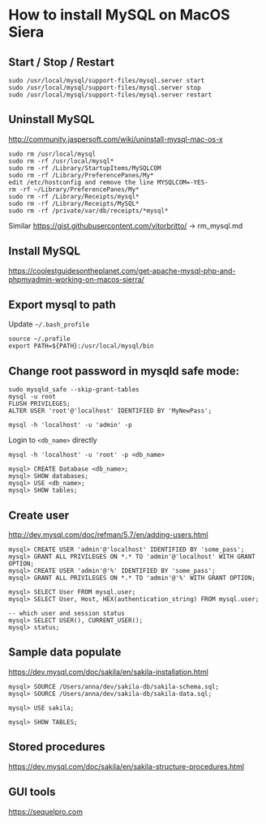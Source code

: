 How to install MySQL on MacOS Siera
======


Start / Stop / Restart
-----
```
sudo /usr/local/mysql/support-files/mysql.server start
sudo /usr/local/mysql/support-files/mysql.server stop
sudo /usr/local/mysql/support-files/mysql.server restart
```

Uninstall MySQL
-----
http://community.jaspersoft.com/wiki/uninstall-mysql-mac-os-x

```
sudo rm /usr/local/mysql
sudo rm -rf /usr/local/mysql*
sudo rm -rf /Library/StartupItems/MySQLCOM
sudo rm -rf /Library/PreferencePanes/My*
edit /etc/hostconfig and remove the line MYSQLCOM=-YES-
rm -rf ~/Library/PreferencePanes/My*
sudo rm -rf /Library/Receipts/mysql*
sudo rm -rf /Library/Receipts/MySQL*
sudo rm -rf /private/var/db/receipts/*mysql*
```

Similar https://gist.githubusercontent.com/vitorbritto/ -> rm_mysql.md 

Install MySQL
-----
https://coolestguidesontheplanet.com/get-apache-mysql-php-and-phpmyadmin-working-on-macos-sierra/

Export mysql to path
-----
Update ```~/.bash_profile```
```
source ~/.profile
export PATH=${PATH}:/usr/local/mysql/bin
```

Change root password in mysqld safe mode:
-----
```
sudo mysqld_safe --skip-grant-tables
mysql -u root
FLUSH PRIVILEGES;
ALTER USER 'root'@'localhost' IDENTIFIED BY 'MyNewPass';
```

```
mysql -h 'localhost' -u 'admin' -p
```

Login to ```<db_name>``` directly
```
mysql -h 'localhost' -u 'root' -p <db_name>
```

```
mysql> CREATE Database <db_name>;
mysql> SHOW databases;
mysql> USE <db_name>;
mysql> SHOW tables;
```

Create user
-----
http://dev.mysql.com/doc/refman/5.7/en/adding-users.html

```
mysql> CREATE USER 'admin'@'localhost' IDENTIFIED BY 'some_pass';
mysql> GRANT ALL PRIVILEGES ON *.* TO 'admin'@'localhost' WITH GRANT OPTION;
mysql> CREATE USER 'admin'@'%' IDENTIFIED BY 'some_pass';
mysql> GRANT ALL PRIVILEGES ON *.* TO 'admin'@'%' WITH GRANT OPTION;

mysql> SELECT User FROM mysql.user;
mysql> SELECT User, Host, HEX(authentication_string) FROM mysql.user;

-- which user and session status
mysql> SELECT USER(), CURRENT_USER();
mysql> status;
```

Sample data populate
------
https://dev.mysql.com/doc/sakila/en/sakila-installation.html

```
mysql> SOURCE /Users/anna/dev/sakila-db/sakila-schema.sql;
mysql> SOURCE /Users/anna/dev/sakila-db/sakila-data.sql;

mysql> USE sakila;

mysql> SHOW TABLES;

```

Stored procedures
-----
https://dev.mysql.com/doc/sakila/en/sakila-structure-procedures.html


GUI tools
-----
https://sequelpro.com